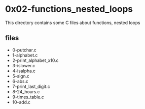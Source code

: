 # 0x02-functions_nested_loops

This directory contains some C files about functions, nested loops

## files

* 0-putchar.c
* 1-alphabet.c
* 2-print_alphabet_x10.c
* 3-islower.c
* 4-isalpha.c
* 5-sign.c
* 6-abs.c
* 7-print_last_digit.c
* 8-24_hours.c
* 9-times_table.c
* 10-add.c

